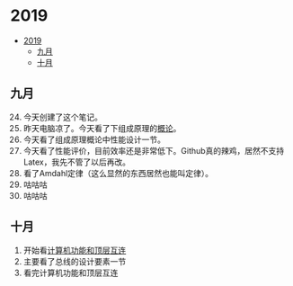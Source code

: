 # 2019
- [2019](#2019)
  - [九月](#%e4%b9%9d%e6%9c%88)
  - [十月](#%e5%8d%81%e6%9c%88)

## 九月
24. 今天创建了这个笔记。
25. 昨天电脑凉了。今天看了下组成原理的[概论](/组成原理和体系结构/概论.md)。
26. 今天看了组成原理概论中性能设计一节。
27. 今天看了性能评价，目前效率还是非常低下。Github真的辣鸡，居然不支持Latex，我先不管了以后再改。
28. 看了Amdahl定律（这么显然的东西居然也能叫定律）。
29. 咕咕咕
30. 咕咕咕

## 十月
1. 开始看[计算机功能和顶层互连](/组成原理和体系结构/计算机功能和顶层互连.md)
2. 主要看了总线的设计要素一节
3. 看完计算机功能和顶层互连